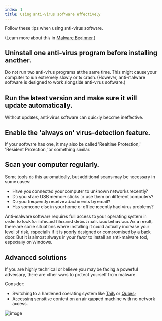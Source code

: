 ```yaml
---
index: 1
title: Using anti-virus software effectively
---
```

Follow these tips when using anti-virus software. 

(Learn more about this in [Malware Beginner](umbrella://lesson/malware/0).)

## Uninstall one anti-virus program before installing another.

Do not run two anti-virus programs at the same time. This might cause your computer to run extremely slowly or to crash. (However, anti-malware software is designed to work alongside anti-virus software.)

## Run the latest version and make sure it will update automatically. 

Without updates, anti-virus software can quickly become ineffective.

## Enable the 'always on' virus-detection feature. 

If your software has one, it may also be called 'Realtime Protection,' 'Resident Protection,' or something similar.

## Scan your computer regularly. 

Some tools do this automatically, but additional scans may be necessary in some cases: 

* 	Have you connected your computer to unknown networks recently? 
* 	Do you share USB memory sticks or use them on different computers? 
* 	Do you frequently receive attachments by email? 
* 	Has someone else in your home or office recently had virus problems? 

Anti-malware software requires full access to your operating system in order to look for infected files and detect malicious behaviour. As a result, there are some situations where installing it could actually increase your level of risk, especially if it is poorly designed or compromised by a back door. But it is almost always in your favor to install an anti-malware tool, especially on Windows. 

## Advanced solutions

If you are highly technical or believe you may be facing a powerful adversary, there are other ways to protect yourself from malware. 

Consider: 

* Switching to a hardened operating system like [Tails](https://tails.boum.org/) or [Qubes](https://www.qubes-os.org/); 
* Accessing sensitive content on an air gapped machine with no network access.

![image](malware_adv1.png)